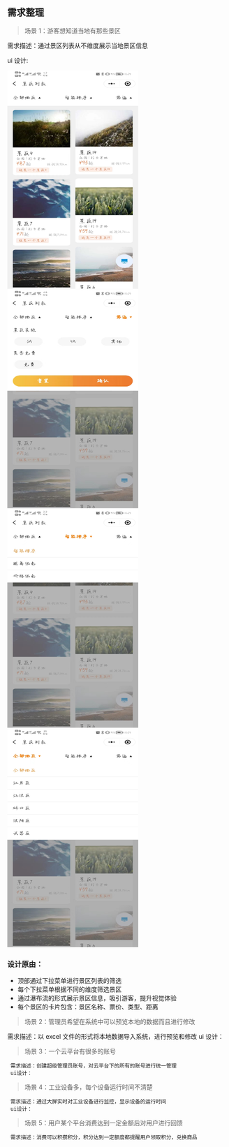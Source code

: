 ## 需求整理

> 场景 1：游客想知道当地有那些景区

需求描述：通过景区列表从不维度展示当地景区信息

ui 设计:

<img src='./img/scen-4.jpg' width=300 height=500/>
<img src='./img/scen-1.jpg' width=300 height=500/>
<img src='./img/scen-2.jpg'width=300 height=500/>
<img src='./img/scen-3.jpg'width=300 height=500/>

### 设计原由：

- 顶部通过下拉菜单进行景区列表的筛选
- 每个下拉菜单根据不同的维度筛选景区
- 通过瀑布流的形式展示景区信息，吸引游客，提升视觉体验
- 每个景区的卡片包含：景区名称、票价、类型、距离

> 场景 2：管理员希望在系统中可以预览本地的数据而且进行修改

需求描述：以 excel 文件的形式将本地数据导入系统，进行预览和修改
ui 设计：

> 场景 3：一个云平台有很多的账号

     需求描述：创建超级管理员账号，对云平台下的所有的账号进行统一管理
     ui设计：

> 场景 4：工业设备多，每个设备运行时间不清楚

     需求描述：通过大屏实时对工业设备进行监控，显示设备的运行时间
     ui设计：

> 场景 5：用户某个平台消费达到一定金额后对用户进行回馈

     需求描述：消费可以积攒积分，积分达到一定额度都提醒用户领取积分，兑换商品
